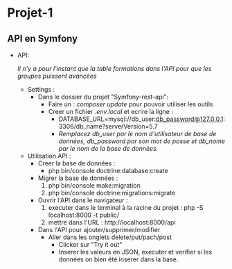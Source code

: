 # Projet-1


API en Symfony
-------------------

- API:

    *Il n'y a pour l'instant que la table formations dans l'API pour que les groupes puissent avancées*
    - Settings :
        * Dans le dossier du projet "Symfony-rest-api":
            - Faire un : *composer update* pour pouvoir utiliser les outils
            - Creer un fichier *.env.local* et ecrire la ligne :
                * DATABASE_URL=mysql://db_user:db_password@127.0.0.1:3306/db_name?serverVersion=5.7
                * *Remplacez db_user par le nom d'utilisateur de base de données, db_password par son mot de passe et db_name par le nom de la base de données.*
    * Utilisation API :
        - Creer la base de données : 
            - php bin/console doctrine:database:create
        - Migrer la base de données : 
            1. php bin/console make:migration
            2. php bin/console doctrine:migrations:migrate
        - Ouvrir l'API dans le navigateur : 
            1. executer dans le terminal à la racine du projet : php -S localhost:8000 -t public/
            2. mettre dans l'URL : http://localhost:8000/api
        - Dans l'API pour ajouter/supprimer/modifier 
            * Aller dans les onglets delete/put/pach/post 
                * Clicker sur "Try it out"
                * Inserer les valeurs en JSON, executer et verifier si les données on bien été inserer dans la base.
